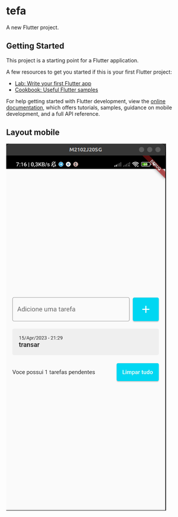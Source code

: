 # tefa

A new Flutter project.

## Getting Started

This project is a starting point for a Flutter application.

A few resources to get you started if this is your first Flutter project:

- [Lab: Write your first Flutter app](https://docs.flutter.dev/get-started/codelab)
- [Cookbook: Useful Flutter samples](https://docs.flutter.dev/cookbook)

For help getting started with Flutter development, view the
[online documentation](https://docs.flutter.dev/), which offers tutorials,
samples, guidance on mobile development, and a full API reference.

## Layout mobile 
![Mobile 1](https://github.com/elifelipe/Tefa/blob/main/asset-readme/Captura%20de%20tela%20de%202023-04-17%2007-17-20.png)
